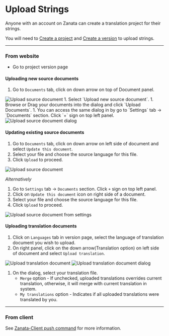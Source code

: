 # Upload Strings

Anyone with an account on Zanata can create a translation project for their strings. 

You will need to [Create a project](projects/create-project) and [Create a version](versions/create-version) to upload strings.

------------

### From website

* Go to project version page

#### Uploading new source documents

1. Go to `Documents` tab, click on down arrow on top of Document panel.
<img alt="Upload source document" src="images/upload-new-source-doc.png" />
1. Select `Upload new source document`.
1. Browse or Drag your documents into the dialog and click `Upload Documents`.
1. You can access the same dialog in by go to `Settings` tab -> `Documents` section. Click `+` sign on top left panel.
<img alt="Upload source document dialog" src="images/upload-source-doc-dialog.png" />

#### Updating existing source documents

1. Go to `Documents` tab, click on down arrow on left side of document and select `Update this document`.
1. Select your file and choose the source language for this file.
1. Click `Upload` to proceed.

<img alt="Upload source document" src="images/upload-source-doc.png" />

*Alternatively*

1. Go to `Settings` tab -> `Documents` section. Click `+` sign on top left panel.
1. Click on `Update this document` icon on right side of a document.
1. Select your file and choose the source language for this file.
1. Click `Upload` to proceed.

<img alt="Upload source document from settings" src="images/upload-source-doc-from-settings.png" />

 
#### Uploading translation documents

1. Click on `Languages` tab in version page, select the language of translation document you wish to upload.
1. On right panel, click on the down arrow(Translation option) on left side of document and select `Upload translation`.

<img alt="Upload translation document" src="images/upload-translation-doc.png" />


<img alt="Upload translation document dialog" src="images/upload-translation-doc-dialog.png" />

1. On the dialog, select your translation file. 
    - `Merge` option - If unchecked, uploaded translations overrides current translation, otherwise, it will merge with current translation in system.
    - `My translations` option - Indicates if all uploaded translations were translated by you.

------------

### From client

See [Zanata-Client push command](http://zanata-client.readthedocs.org/en/latest/commands/push/) for more information.
